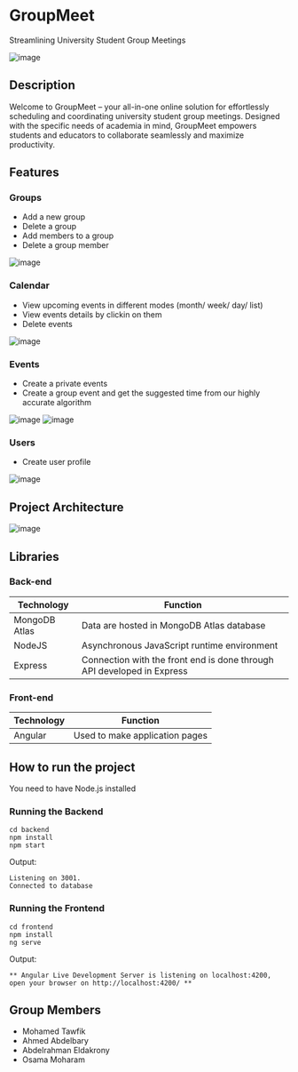 # GroupMeet
Streamlining University Student Group Meetings

![image](screen-shots/logo.jpg)

## Description

Welcome to GroupMeet – your all-in-one online solution for effortlessly scheduling and coordinating university student group meetings. Designed with the specific needs of academia in mind, GroupMeet empowers students and educators to collaborate seamlessly and maximize productivity.

## Features

### Groups
- Add a new group
- Delete a group
- Add members to a group
- Delete a group member

![image](screen-shots/Groups1.PNG)

### Calendar
- View upcoming events in different modes (month/ week/ day/ list)
- View events details by clickin on them
- Delete events

![image](screen-shots/Events.PNG)

### Events
- Create a private events
- Create a group event and get the suggested time from our highly accurate algorithm

![image](screen-shots/Private.PNG)
![image](screen-shots/GroupEvents.PNG)

### Users
- Create user profile

![image](screen-shots/User.PNG)


## Project Architecture


![image](screen-shots//Arch.png)

## Libraries

### Back-end
                
| Technology | Function |
| ------ | ------ |
| MongoDB Atlas | Data are hosted in MongoDB Atlas database |
| NodeJS | Asynchronous JavaScript runtime environment |
| Express |  Connection with the front end is done through API developed in Express|

### Front-end

| Technology | Function |
| ------ | ------ |
| Angular | Used to make application pages |




## How to run the project

You need to have Node.js installed

### Running the Backend

```
cd backend
npm install
npm start
```

Output:		
```
Listening on 3001.
Connected to database
```

### Running the Frontend

```
cd frontend
npm install
ng serve
```

Output:		
```
** Angular Live Development Server is listening on localhost:4200, open your browser on http://localhost:4200/ **
```


## Group Members
- Mohamed Tawfik
- Ahmed Abdelbary
- Abdelrahman Eldakrony
- Osama Moharam

